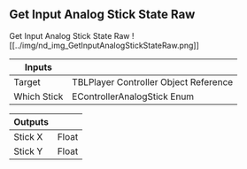 ## Get Input Analog Stick State Raw
Get Input Analog Stick State Raw
![[../img/nd_img_GetInputAnalogStickStateRaw.png]]

|Inputs||
|--|--|
| Target | TBLPlayer Controller Object Reference |
| Which Stick | EControllerAnalogStick Enum |

|Outputs||
|--|--|
| Stick X | Float |
| Stick Y | Float |
